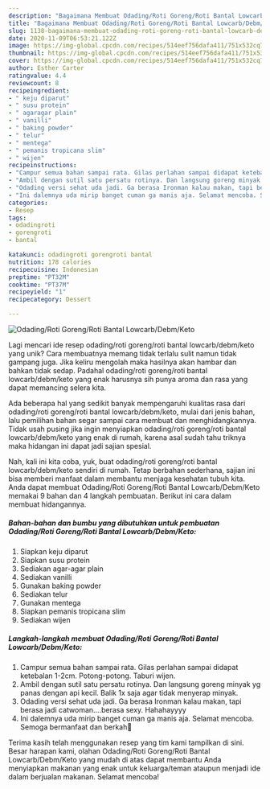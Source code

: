```yaml
---
description: "Bagaimana Membuat Odading/Roti Goreng/Roti Bantal Lowcarb/Debm/Keto Anti Gagal"
title: "Bagaimana Membuat Odading/Roti Goreng/Roti Bantal Lowcarb/Debm/Keto Anti Gagal"
slug: 1138-bagaimana-membuat-odading-roti-goreng-roti-bantal-lowcarb-debm-keto-anti-gagal
date: 2020-11-09T06:53:21.122Z
image: https://img-global.cpcdn.com/recipes/514eef756dafa411/751x532cq70/odadingroti-gorengroti-bantal-lowcarbdebmketo-foto-resep-utama.jpg
thumbnail: https://img-global.cpcdn.com/recipes/514eef756dafa411/751x532cq70/odadingroti-gorengroti-bantal-lowcarbdebmketo-foto-resep-utama.jpg
cover: https://img-global.cpcdn.com/recipes/514eef756dafa411/751x532cq70/odadingroti-gorengroti-bantal-lowcarbdebmketo-foto-resep-utama.jpg
author: Esther Carter
ratingvalue: 4.4
reviewcount: 8
recipeingredient:
- " keju diparut"
- " susu protein"
- " agaragar plain"
- " vanilli"
- " baking powder"
- " telur"
- " mentega"
- " pemanis tropicana slim"
- " wijen"
recipeinstructions:
- "Campur semua bahan sampai rata. Gilas perlahan sampai didapat ketebalan 1-2cm. Potong-potong. Taburi wijen."
- "Ambil dengan sutil satu persatu rotinya. Dan langsung goreng minyak yg panas dengan api kecil. Balik 1x saja agar tidak menyerap minyak."
- "Odading versi sehat uda jadi. Ga berasa Ironman kalau makan, tapi berasa jadi catwoman....berasa sexy. Hahahayyyy"
- "Ini dalemnya uda mirip banget cuman ga manis aja. Selamat mencoba. Semoga bermanfaat dan berkah💞"
categories:
- Resep
tags:
- odadingroti
- gorengroti
- bantal

katakunci: odadingroti gorengroti bantal 
nutrition: 178 calories
recipecuisine: Indonesian
preptime: "PT32M"
cooktime: "PT37M"
recipeyield: "1"
recipecategory: Dessert

---
```



![Odading/Roti Goreng/Roti Bantal Lowcarb/Debm/Keto](https://img-global.cpcdn.com/recipes/514eef756dafa411/751x532cq70/odadingroti-gorengroti-bantal-lowcarbdebmketo-foto-resep-utama.jpg)

Lagi mencari ide resep odading/roti goreng/roti bantal lowcarb/debm/keto yang unik? Cara membuatnya memang tidak terlalu sulit namun tidak gampang juga. Jika keliru mengolah maka hasilnya akan hambar dan bahkan tidak sedap. Padahal odading/roti goreng/roti bantal lowcarb/debm/keto yang enak harusnya sih punya aroma dan rasa yang dapat memancing selera kita.



Ada beberapa hal yang sedikit banyak mempengaruhi kualitas rasa dari odading/roti goreng/roti bantal lowcarb/debm/keto, mulai dari jenis bahan, lalu pemilihan bahan segar sampai cara membuat dan menghidangkannya. Tidak usah pusing jika ingin menyiapkan odading/roti goreng/roti bantal lowcarb/debm/keto yang enak di rumah, karena asal sudah tahu triknya maka hidangan ini dapat jadi sajian spesial.


Nah, kali ini kita coba, yuk, buat odading/roti goreng/roti bantal lowcarb/debm/keto sendiri di rumah. Tetap berbahan sederhana, sajian ini bisa memberi manfaat dalam membantu menjaga kesehatan tubuh kita. Anda dapat membuat Odading/Roti Goreng/Roti Bantal Lowcarb/Debm/Keto memakai 9 bahan dan 4 langkah pembuatan. Berikut ini cara dalam membuat hidangannya.

<!--inarticleads1-->

##### Bahan-bahan dan bumbu yang dibutuhkan untuk pembuatan Odading/Roti Goreng/Roti Bantal Lowcarb/Debm/Keto:

1. Siapkan  keju diparut
1. Siapkan  susu protein
1. Sediakan  agar-agar plain
1. Sediakan  vanilli
1. Gunakan  baking powder
1. Sediakan  telur
1. Gunakan  mentega
1. Siapkan  pemanis tropicana slim
1. Sediakan  wijen




<!--inarticleads2-->

##### Langkah-langkah membuat Odading/Roti Goreng/Roti Bantal Lowcarb/Debm/Keto:

1. Campur semua bahan sampai rata. Gilas perlahan sampai didapat ketebalan 1-2cm. Potong-potong. Taburi wijen.
1. Ambil dengan sutil satu persatu rotinya. Dan langsung goreng minyak yg panas dengan api kecil. Balik 1x saja agar tidak menyerap minyak.
1. Odading versi sehat uda jadi. Ga berasa Ironman kalau makan, tapi berasa jadi catwoman....berasa sexy. Hahahayyyy
1. Ini dalemnya uda mirip banget cuman ga manis aja. Selamat mencoba. Semoga bermanfaat dan berkah💞




Terima kasih telah menggunakan resep yang tim kami tampilkan di sini. Besar harapan kami, olahan Odading/Roti Goreng/Roti Bantal Lowcarb/Debm/Keto yang mudah di atas dapat membantu Anda menyiapkan makanan yang enak untuk keluarga/teman ataupun menjadi ide dalam berjualan makanan. Selamat mencoba!

